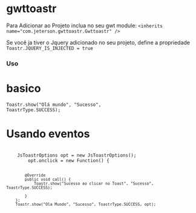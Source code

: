 # gwttoastr

Para Adicionar ao Projeto inclua no seu gwt module: 
`<inherits name="com.jeterson.gwttoastr.Gwttoastr" />`

Se você ja tiver o Jquery adicionado no seu projeto, define a propriedade <code>Toastr.JQUERY_IS_INJECTED = true</code>

<h3> Uso</h3>

# basico
<code>Toastr.show("Olá mundo", "Sucesso", ToastrType.SUCCESS);</code>

# Usando eventos

<code>
	JsToastrOptions opt = new JsToastrOptions();
		opt.onclick = new Function() {
			
			@Override
			public void call() {
				Toastr.show("Sucesso ao clicar no Toast", "Sucesso", ToastrType.SUCCESS);
				
			}
		};
		Toastr.show("Ola Mundo", "Sucesso", ToastrType.SUCCESS, opt);
</code>
